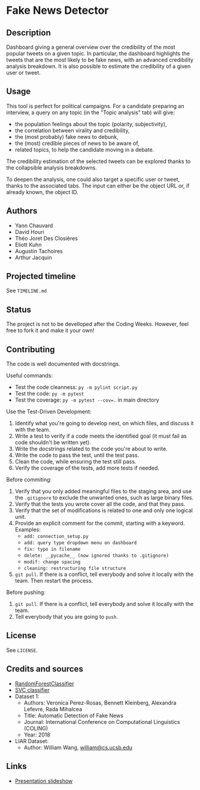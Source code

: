 # Fake News Detector

## Description

Dashboard giving a general overview over the credibility of the most popular tweets on a given topic. In particular, the dashboard highlights the tweets that are the most likely to be fake news, with an advanced credibility analysis breakdown. It is also possible to estimate the credibility of a given user or tweet.


## Usage

This tool is perfect for political campaigns. For a candidate preparing an interview, a query on any topic (in the "Topic analysis" tab) will give:
- the population feelings about the topic (polarity, subjectivity),
- the correlation between virality and credibility,
- the (most probably) fake news to debunk,
- the (most) credible pieces of news to be aware of,
- related topics, to help the candidate moving in a debate.

The credibility estimation of the selected tweets can be explored thanks to the collapsible analysis breakdowns.


To deepen the analysis, one could also target a specific user or tweet, thanks to the associated tabs. The input can either be the object URL or, if already known, the object ID.


## Authors

- Yann Chauvard
- David Houri
- Théo Joret Des Closières
- Eliott Kuhn
- Augustin Tachoires
- Arthur Jacquin


## Projected timeline

See `TIMELINE.md`


## Status

The project is not to be develloped after the Coding Weeks. However, feel free to fork it and make it your own!


## Contributing

The code is well documented with docstrings.

Useful commands:

- Test the code cleanness: `py -m pylint script.py`
- Test the code: `py -m pytest`
- Test the coverage: `py -m pytest --cov=.` in main directory

Use the Test-Driven Development:

1. Identify what you're going to develop next, on which files, and discuss it with the team.
2. Write a test to verify if a code meets the identified goal (it must fail as code shouldn't be written yet).
3. Write the docstrings related to the code you're about to write.
4. Write the code to pass the test, until the test pass.
5. Clean the code, while ensuring the test still pass.
6. Verify the coverage of the tests, add more tests if needed.

Before commiting:

1. Verify that you only added meaningful files to the staging area, and use the `.gitignore` to exclude the unwanted ones, such as large binary files.
2. Verify that the tests you wrote cover all the code, and that they pass.
3. Verify that the set of modifications is related to one and only one logical unit.
4. Provide an explicit comment for the commit, starting with a keyword. Examples:
    - `add: connection_setup.py`
    - `add: query type dropdown menu on dashboard`
    - `fix: typo in filename`
    - `delete: __pycache__ (now ignored thanks to .gitignore)`
    - `modif: change spacing`
    - `cleaning: restructuring file structure`
5. `git pull`. If there is a conflict, tell everybody and solve it locally with the team. Then restart the process.

Before pushing:

1. `git pull`. If there is a conflict, tell everybody and solve it locally with the team.
2. Tell everybody that you are going to `push`.


## License

See `LICENSE`.


## Credits and sources

- [RandomForestClassifier](https://scikit-learn.org/stable/modules/generated/sklearn.ensemble.RandomForestClassifier.html)
- [SVC classifier](https://scikit-learn.org/stable/modules/generated/sklearn.svm.SVC.html)
- Dataset 1:
    - Authors: Veronica Perez-Rosas, Bennett Kleinberg, Alexandra Lefevre, Rada Mihalcea
    - Title: Automatic Detection of Fake News
    - Journal: International Conference on Computational Linguistics (COLING)
    - Year: 2018
- LIAR Dataset:
    - Author: William Wang, william@cs.ucsb.edu


## Links

- [Presentation slideshow](https://docs.google.com/presentation/d/17r5GMkfw078WZiYudzLYgj-E9xjYL0YFxJ5U_GvQ6SQ/edit?usp=sharing)

